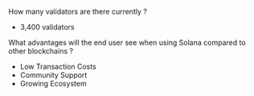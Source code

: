 How many validators are there currently ?

- 3,400 validators

What advantages will the end user see when using Solana compared to other blockchains ?

- Low Transaction Costs
- Community Support
- Growing Ecosystem